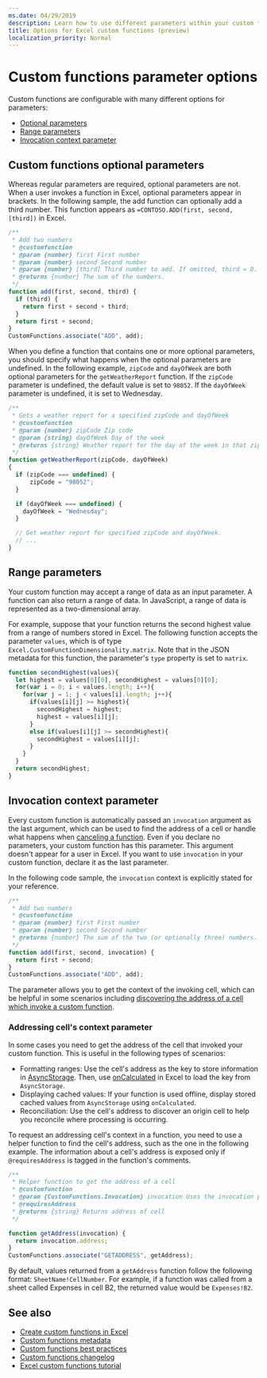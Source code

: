 ```yaml
---
ms.date: 04/29/2019
description: Learn how to use different parameters within your custom functions, such as Excel ranges, optional parameters, invocation context, and more.   
title: Options for Excel custom functions (preview)
localization_priority: Normal
---
```


# Custom functions parameter options

Custom functions are configurable with many different options for parameters: 
- [Optional parameters](#custom-functions-optional-parameters)
- [Range parameters](#range-parameters)
- [Invocation context parameter](#invocation-context-parameter)

## Custom functions optional parameters

Whereas regular parameters are required, optional parameters are not. When a user invokes a function in Excel, optional parameters appear in brackets. In the following sample, the add function can optionally add a third number. This function appears as `=CONTOSO.ADD(first, second, [third])` in Excel.

```js
/**
 * Add two numbers
 * @customfunction 
 * @param {number} first First number
 * @param {number} second Second number
 * @param {number} [third] Third number to add. If omitted, third = 0.
 * @returns {number} The sum of the numbers.
 */
function add(first, second, third) {
  if (third) {
    return first + second + third;
  }
  return first + second;
}
CustomFunctions.associate("ADD", add);
```

When you define a function that contains one or more optional parameters, you should specify what happens when the optional parameters are undefined. In the following example, `zipCode` and `dayOfWeek` are both optional parameters for the `getWeatherReport` function. If the `zipCode` parameter is undefined, the default value is set to `98052`. If the `dayOfWeek` parameter is undefined, it is set to Wednesday.

```js
/**
 * Gets a weather report for a specified zipCode and dayOfWeek
 * @customfunction
 * @param {number} zipCode Zip code
 * @param {string} dayOfWeek Day of the week
 * @returns {string} Weather report for the day of the week in that zip code.
 */
function getWeatherReport(zipCode, dayOfWeek)
{
  if (zipCode === undefined) {
      zipCode = "98052";
  }

  if (dayOfWeek === undefined) {
    dayOfWeek = "Wednesday";
  }

  // Get weather report for specified zipCode and dayOfWeek.
  // ...
}
```

## Range parameters

Your custom function may accept a range of data as an input parameter. A function can also return a range of data. In JavaScript, a range of data is represented as a two-dimensional array.

For example, suppose that your function returns the second highest value from a range of numbers stored in Excel. The following function accepts the parameter `values`, which is of type `Excel.CustomFunctionDimensionality.matrix`. Note that in the JSON metadata for this function, the parameter's `type` property is set to `matrix`.

```js
function secondHighest(values){
  let highest = values[0][0], secondHighest = values[0][0];
  for(var i = 0; i < values.length; i++){
    for(var j = 1; j < values[i].length; j++){
      if(values[i][j] >= highest){
        secondHighest = highest;
        highest = values[i][j];
      }
      else if(values[i][j] >= secondHighest){
        secondHighest = values[i][j];
      }
    }
  }
  return secondHighest;
}
```

## Invocation context parameter

Every custom function is automatically passed an `invocation` argument as the last argument, which can be used to find the address of a cell or handle what happens when [canceling a function](custom-functions-web-reqs.md#stream-and-cancel-functions). Even if you declare no parameters, your custom function has this parameter. This argument doesn't appear for a user in Excel. If you want to use `invocation` in your custom function, declare it as the last parameter.

In the following code sample, the `invocation` context is explicitly stated for your reference.

```js
/**
 * Add two numbers
 * @customfunction 
 * @param {number} first First number
 * @param {number} second Second number
 * @returns {number} The sum of the two (or optionally three) numbers.
 */
function add(first, second, invocation) {
  return first + second;
}
CustomFunctions.associate("ADD", add);
```

The parameter allows you to get the context of the invoking cell, which can be helpful in some scenarios including [discovering the address of a cell which invoke a custom function](#addressing-cells-context-parameter).

### Addressing cell's context parameter

In some cases you need to get the address of the cell that invoked your custom function. This is useful in the following types of scenarios:

- Formatting ranges: Use the cell's address as the key to store information in [AsyncStorage](/office/dev/add-ins/excel/custom-functions-runtime#storing-and-accessing-data). Then, use [onCalculated](/javascript/api/excel/excel.worksheet#oncalculated) in Excel to load the key from `AsyncStorage`.
- Displaying cached values: If your function is used offline, display stored cached values from `AsyncStorage` using `onCalculated`.
- Reconciliation: Use the cell's address to discover an origin cell to help you reconcile where processing is occurring.

To request an addressing cell's context in a function, you need to use a helper function to find the cell's address, such as the one in the following example. The information about a cell's address is exposed only if `@requiresAddress` is tagged in the function's comments.

```js
/**
 * Helper function to get the address of a cell
 * @customfunction
 * @param {CustomFunctions.Invocation} invocation Uses the invocation parameter present in each cell
 * @requiresAddress 
 * @returns {string} Returns address of cell
 */

function getAddress(invocation) {
  return invocation.address;
}
CustomFunctions.associate("GETADDRESS", getAddress);
```

By default, values returned from a `getAddress` function follow the following format: `SheetName!CellNumber`. For example, if a function was called from a sheet called Expenses in cell B2, the returned value would be `Expenses!B2`.

## See also

* [Create custom functions in Excel](custom-functions-overview.md)
* [Custom functions metadata](custom-functions-json.md)
* [Custom functions best practices](custom-functions-best-practices.md)
* [Custom functions changelog](custom-functions-changelog.md)
* [Excel custom functions tutorial](../tutorials/excel-tutorial-create-custom-functions.md)
